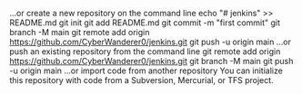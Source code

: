 …or create a new repository on the command line
echo "# jenkins" >> README.md
git init
git add README.md
git commit -m "first commit"
git branch -M main
git remote add origin https://github.com/CyberWanderer0/jenkins.git
git push -u origin main
…or push an existing repository from the command line
git remote add origin https://github.com/CyberWanderer0/jenkins.git
git branch -M main
git push -u origin main
…or import code from another repository
You can initialize this repository with code from a Subversion, Mercurial, or TFS project.

